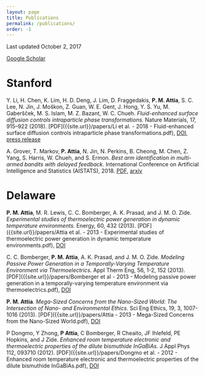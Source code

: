```yaml
---
layout: page
title: Publications
permalink: /publications/
order: -1
---
```

Last updated October 2, 2017

[Google Scholar](https://scholar.google.com/citations?user=GyD43R4AAAAJ&hl=en&oi=ao)

# Stanford

Y. Li, H. Chen, K. Lim, H. D. Deng, J. Lim, D. Fraggedakis, **P. M. Attia**,
S. C. Lee, N. Jin, J. Moškon, Z. Guan, W. E. Gent, J. Hong, Y. S. Yu,
M. Gaberšček, M. S. Islam, M. Z. Bazant, W. C. Chueh.
*Fluid-enhanced surface diffusion controls intraparticle phase transformations.*
Nature Materials, 17, 915–922 (2018).
[PDF]({{site.url}}/papers/Li et al. - 2018 - Fluid-enhanced surface diffusion controls intraparticle phase transformations.pdf),
[DOI](https://dx.doi.org/10.1038/s41563-018-0168-4),
[press release](https://www6.slac.stanford.edu/news/2018-09-17-x-rays-uncover-hidden-property-leads-failure-lithium-ion-battery-material.aspx)

A. Grover, T. Markov, **P. Attia**, N. Jin, N. Perkins,
B. Cheong, M. Chen, Z. Yang, S. Harris, W. Chueh, and S. Ermon.
*Best arm identification in multi-armed bandits with delayed feedback*.
International Conference on Artificial Intelligence and Statistics (AISTATS), 2018.
[PDF]({{site.url}}/papers/1803.10937.pdf), [arxiv](https://arxiv.org/abs/1803.10937)

# Delaware

**P. M. Attia**, M. R. Lewis, C. C. Bomberger, A. K. Prasad, and J. M. O. Zide.
 *Experimental studies of thermoelectric power generation in dynamic temperature environments.*
 Energy, 60, 432 (2013).
 [PDF]({{site.url}}/papers/Attia et al. - 2013 - Experimental studies of thermoelectric power generation in dynamic temperature environments.pdf),
 [DOI](https://dx.doi.org/10.1016/j.energy.2013.08.046)

C. C. Bomberger, **P. M. Attia**, A. K. Prasad, and J. M. O. Zide.
*Modeling Passive Power Generation in a Temporally-Varying Temperature Environment via Thermoelectrics.*
Appl Therm Eng, 56, 1-2, 152 (2013).
[PDF]({{site.url}}/papers/Bomberger et al - 2013 - Modeling passive power generation in a temporally-varying temperature environment via thermoelectrics.pdf),
[DOI](https://dx.doi.org/10.1016/j.applthermaleng.2013.02.039)

**P. M. Attia**.
*Mega-Sized Concerns from the Nano-Sized World: The Intersection of Nano- and Environmental Ethics.*
Sci Eng Ethics, 19, 3, 1007-1016 (2013).
[PDF]({{site.url}}/papers/Attia - 2013 - Mega-Sized Concerns from the Nano-Sized World.pdf),
[DOI](https://dx.doi.org/10.1007/s11948-012-9422-3)

P Dongmo, Y Zhong, **P Attia**, C Bomberger, R Cheaito, JF Ihlefeld, PE Hopkins, and J Zide.
*Enhanced room temperature electronic and thermoelectric properties of the dilute bismuthide InGaBiAs.*
J Appl Phys 112, 093710 (2012).
[PDF]({{site.url}}/papers/Dongmo et al. - 2012 - Enhanced room temperature electronic and thermoelectric properties of the dilute bismuthide InGaBiAs.pdf),
[DOI](https://dx.doi.org/10.1063/1.4761996)
